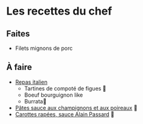 
# Les recettes du chef

## Faites
- Filets mignons de porc

## À faire
- [Repas italien](https://www.youtube.com/watch?v=l5F9WfVRluM)
	- Tartines de compoté de figues 🥕
	- Boeuf bourguignon like
	- Burrata🥕
-  [Pâtes sauce aux champignons et aux poireaux](https://youtu.be/H6r65SHkpVs?t=507) 🥕
- [Carottes rapées, sauce Alain Passard](https://www.youtube.com/watch?v=dF0EkGoadtE) :carrot:
<!--stackedit_data:
eyJoaXN0b3J5IjpbLTE1NTQ3NjA4NTUsMTgzMjUxMzcwNSwtMT
g0Mjg0Njg3LDMwODgwOTY5XX0=
-->